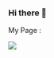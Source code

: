 ### Hi there 👋

My Page : <!-- https://fool-luckyrat.ssl-lolipop.jp/ -->


<img src="https://github-readme-stats.vercel.app/api?username=luckylat&count_private=true&show_icons=true&theme=graywhite">
<!--
**luckylat/luckylat** is a ✨ _special_ ✨ repository because its `README.md` (this file) appears on your GitHub profile.

Here are some ideas to get you started:

- 🔭 I’m currently working on ...
- 🌱 I’m currently learning ...
- 👯 I’m looking to collaborate on ...
- 🤔 I’m looking for help with ...
- 💬 Ask me about ...
- 📫 How to reach me: ...
- 😄 Pronouns: ...
- ⚡ Fun fact: ...
-->
